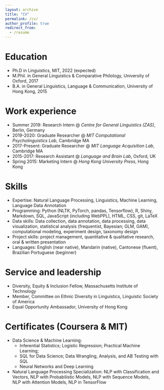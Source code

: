 ```yaml
---
layout: archive
title: "CV"
permalink: /cv/
author_profile: true
redirect_from:
  - /resume
---
```



Education
======
* Ph.D in Linguistics, MIT, 2022 (expected)
* M.Phil. in General Linguistics & Comparative Philology, University of Oxford, 2017
* B.A. in General Linguistics, Language & Communication, University of Hong Kong, 2015

Work experience
======
* Summer 2019: Research Intern @ *Centre for General Linguistics (ZAS)*, Berlin, Germany
* 2019-2020: Graduate Researcher @ *MIT Computational Psycholinguistics Lab*, Cambridge MA
* 2017-Present: Graduate Researcher @ *MIT Language Acquisition Lab*, Cambridge MA
* 2015-2017: Research Assistant @ *Language and Brain Lab*, Oxford, UK
* Spring 2015: Marketing Intern @ *Hong Kong University Press*, Hong Kong
    
Skills
======
* Expertise: Natural Language Processing, Linguistics, Machine Learning, Language Data Annotation
* Programming: Python (NLTK, PyTorch, pandas, Tensorflow), R, Shiny, Markdown, SQL, JavaScript (including WebPPL), HTML, CSS, git, LaTeX
* Data skills: Data collection, data annotation, data processing, data visualization, statistical analysis (frequentist, Bayesian; GLM, GAM), computational modeling, experiment design, taxonomy design
* Project skills: project management,  quantitative & qualitative research, oral & written presentation
* Languages: English (near native), Mandarin (native), Cantonese (fluent), Brazilian Portuguese (beginner)


Service and leadership
======
* Diversity, Equity & Inclusion Fellow, Massachusetts Institute of Technology
* Member, Committee on Ethnic Diversity in Linguistics, Linguistic Society of America
* Equal Opportunity Ambassador, University of Hong Kong
  
Certificates (Coursera & MIT)
======
* Data Science & Machine Learning:
  * Inferential Statistics; Logistic Regression; Practical Machine Learning; 
  * SQL for Data Science; Data Wrangling, Analysis, and AB Testing with SQL
  * Neural Networks and Deep Learning
* Natural Language Processing Specialization: NLP with Classification and Vectors, NLP with Probabilistic Models, NLP with Sequence Models, NLP with Attention Models, NLP in TensorFlow
